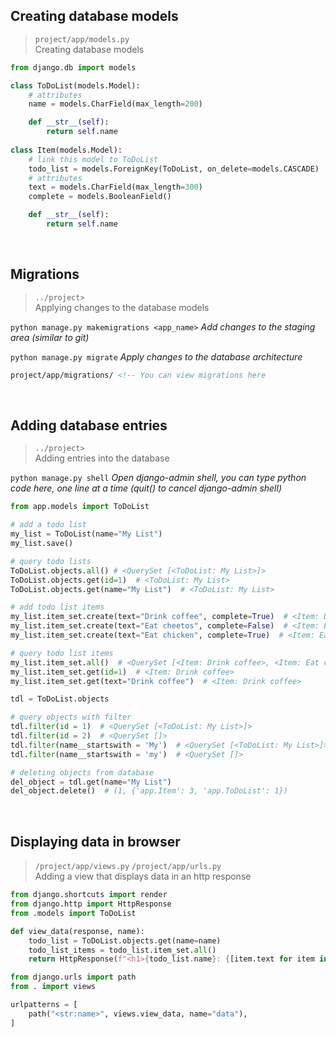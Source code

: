 ## Creating database models

>`project/app/models.py` <br>
> Creating database models
```python
from django.db import models

class ToDoList(models.Model):
    # attributes
    name = models.CharField(max_length=200)

    def __str__(self):
        return self.name
    
class Item(models.Model):
    # link this model to ToDoList 
    todo_list = models.ForeignKey(ToDoList, on_delete=models.CASCADE)
    # attributes
    text = models.CharField(max_length=300)
    complete = models.BooleanField()

    def __str__(self):
        return self.name
```
<br>

## Migrations

> `../project>` <br>
> Applying changes to the database models

`python manage.py makemigrations <app_name>` *Add changes to the staging area (similar to git)*

`python manage.py migrate` *Apply changes to the database architecture*

```html
project/app/migrations/ <!-- You can view migrations here
```

<br>

## Adding database entries

> `../project>` <br>
> Adding entries into the database

`python manage.py shell` *Open django-admin shell, you can type python code here, one line at a time (quit() to cancel django-admin shell)*

```python
from app.models import ToDoList

# add a todo list 
my_list = ToDoList(name="My List")
my_list.save()

# query todo lists
ToDoList.objects.all() # <QuerySet [<ToDoList: My List>]>
ToDoList.objects.get(id=1)  # <ToDoList: My List>
ToDoList.objects.get(name="My List")  # <ToDoList: My List>

# add todo list items
my_list.item_set.create(text="Drink coffee", complete=True)  # <Item: Drink coffee>
my_list.item_set.create(text="Eat cheetos", complete=False)  # <Item: Eat cheetos>
my_list.item_set.create(text="Eat chicken", complete=True)  # <Item: Eat chicken>

# query todo list items
my_list.item_set.all()  # <QuerySet [<Item: Drink coffee>, <Item: Eat cheetos>, <Item: Eat chicken>]>
my_list.item_set.get(id=1)  # <Item: Drink coffee>
my_list.item_set.get(text="Drink coffee")  # <Item: Drink coffee>
```
```python
tdl = ToDoList.objects

# query objects with filter
tdl.filter(id = 1)  # <QuerySet [<ToDoList: My List>]>
tdl.filter(id = 2)  # <QuerySet []>
tdl.filter(name__startswith = 'My')  # <QuerySet [<ToDoList: My List>]>
tdl.filter(name__startswith = 'my')  # <QuerySet []>

# deleting objects from database
del_object = tdl.get(name="My List")
del_object.delete()  # (1, {'app.Item': 3, 'app.ToDoList': 1})
```

<br>

## Displaying data in browser

> `/project/app/views.py` `/project/app/urls.py` <br>
> Adding a view that displays data in an http response
```python
from django.shortcuts import render
from django.http import HttpResponse
from .models import ToDoList

def view_data(response, name):
    todo_list = ToDoList.objects.get(name=name)
    todo_list_items = todo_list.item_set.all()
    return HttpResponse(f"<h1>{todo_list.name}: {[item.text for item in todo_list_items]}</h1>")
```
```python
from django.urls import path
from . import views

urlpatterns = [
    path("<str:name>", views.view_data, name="data"),
]
```